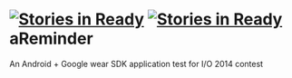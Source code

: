 [![Stories in Ready](https://badge.waffle.io/adoankim/areminder.png?label=ready&title=Ready)](https://waffle.io/adoankim/areminder)
[![Stories in Ready](https://badge.waffle.io/adoankim/areminder.png?label=ready&title=Ready)](https://waffle.io/adoankim/areminder)
aReminder
=========

An Android + Google wear SDK application test for I/O 2014 contest

